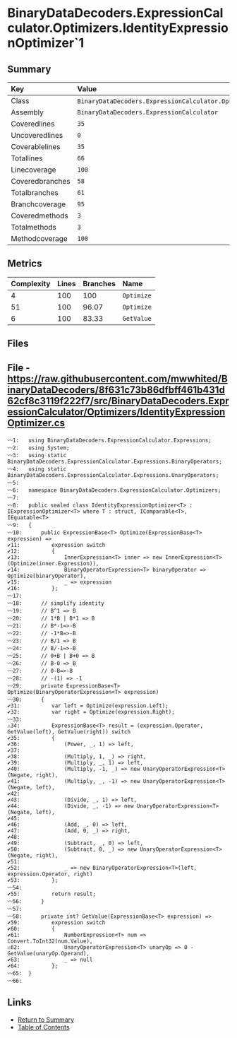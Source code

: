﻿# BinaryDataDecoders.ExpressionCalculator.Optimizers.IdentityExpressionOptimizer`1

## Summary

| Key             | Value                                                                              |
| :-------------- | :--------------------------------------------------------------------------------- |
| Class           | `BinaryDataDecoders.ExpressionCalculator.Optimizers.IdentityExpressionOptimizer`1` |
| Assembly        | `BinaryDataDecoders.ExpressionCalculator`                                          |
| Coveredlines    | `35`                                                                               |
| Uncoveredlines  | `0`                                                                                |
| Coverablelines  | `35`                                                                               |
| Totallines      | `66`                                                                               |
| Linecoverage    | `100`                                                                              |
| Coveredbranches | `58`                                                                               |
| Totalbranches   | `61`                                                                               |
| Branchcoverage  | `95`                                                                               |
| Coveredmethods  | `3`                                                                                |
| Totalmethods    | `3`                                                                                |
| Methodcoverage  | `100`                                                                              |

## Metrics

| Complexity | Lines | Branches | Name       |
| :--------- | :---- | :------- | :--------- |
| 4          | 100   | 100      | `Optimize` |
| 51         | 100   | 96.07    | `Optimize` |
| 6          | 100   | 83.33    | `GetValue` |

## Files

## File - https://raw.githubusercontent.com/mwwhited/BinaryDataDecoders/8f631c73b86dfbff461b431d62cf8c3119f222f7/src/BinaryDataDecoders.ExpressionCalculator/Optimizers/IdentityExpressionOptimizer.cs

```CSharp
〰1:   using BinaryDataDecoders.ExpressionCalculator.Expressions;
〰2:   using System;
〰3:   using static BinaryDataDecoders.ExpressionCalculator.Expressions.BinaryOperators;
〰4:   using static BinaryDataDecoders.ExpressionCalculator.Expressions.UnaryOperators;
〰5:   
〰6:   namespace BinaryDataDecoders.ExpressionCalculator.Optimizers;
〰7:   
〰8:   public sealed class IdentityExpressionOptimizer<T> : IExpressionOptimizer<T> where T : struct, IComparable<T>, IEquatable<T>
〰9:   {
〰10:      public ExpressionBase<T> Optimize(ExpressionBase<T> expression) =>
✔11:          expression switch
✔12:          {
✔13:              InnerExpression<T> inner => new InnerExpression<T>(Optimize(inner.Expression)),
✔14:              BinaryOperatorExpression<T> binaryOperator => Optimize(binaryOperator),
✔15:              _ => expression
✔16:          };
〰17:  
〰18:      // simplify identity
〰19:      // B^1 => B
〰20:      // 1*B | B*1 => B
〰21:      // B*-1=>-B
〰22:      // -1*B=>-B
〰23:      // B/1 => B
〰24:      // B/-1=>-B
〰25:      // 0+B | B+0 => B
〰26:      // B-0 => B
〰27:      // 0-B=>-B
〰28:      // -(1) => -1
〰29:      private ExpressionBase<T> Optimize(BinaryOperatorExpression<T> expression)
〰30:      {
✔31:          var left = Optimize(expression.Left);
✔32:          var right = Optimize(expression.Right);
〰33:  
⚠34:          ExpressionBase<T> result = (expression.Operator, GetValue(left), GetValue(right)) switch
✔35:          {
✔36:              (Power, _, 1) => left,
✔37:  
✔38:              (Multiply, 1, _) => right,
✔39:              (Multiply, _, 1) => left,
✔40:              (Multiply, -1, _) => new UnaryOperatorExpression<T>(Negate, right),
✔41:              (Multiply, _, -1) => new UnaryOperatorExpression<T>(Negate, left),
✔42:  
✔43:              (Divide, _, 1) => left,
✔44:              (Divide, _, -1) => new UnaryOperatorExpression<T>(Negate, left),
✔45:  
✔46:              (Add, _, 0) => left,
✔47:              (Add, 0, _) => right,
✔48:  
✔49:              (Subtract, _, 0) => left,
✔50:              (Subtract, 0, _) => new UnaryOperatorExpression<T>(Negate, right),
✔51:  
✔52:              _ => new BinaryOperatorExpression<T>(left, expression.Operator, right)
✔53:          };
〰54:  
✔55:          return result;
〰56:      }
〰57:  
〰58:      private int? GetValue(ExpressionBase<T> expression) =>
✔59:          expression switch
✔60:          {
✔61:              NumberExpression<T> num => Convert.ToInt32(num.Value),
⚠62:              UnaryOperatorExpression<T> unaryOp => 0 - GetValue(unaryOp.Operand),
✔63:              _ => null
✔64:          };
〰65:  }
〰66:  
```

## Links

* [Return to Summary](Summary.md)
* [Table of Contents](../TOC.md)

